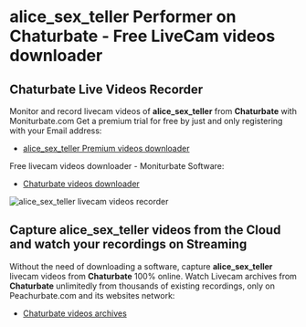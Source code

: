 # alice_sex_teller Performer on Chaturbate - Free LiveCam videos downloader

## Chaturbate Live Videos Recorder

Monitor and record livecam videos of **alice_sex_teller** from **Chaturbate** with Moniturbate.com
Get a premium trial for free by just and only registering with your Email address:
* [alice_sex_teller Premium videos downloader](https://moniturbate.com/request-demo-licence-key.html)

Free livecam videos downloader - Moniturbate Software:
* [Chaturbate videos downloader](https://moniturbate.com/moniturbate-download-software.html)

![alice_sex_teller livecam videos recorder](https://peachurnet.com/templates/moniturbate-software.png)


## Capture alice_sex_teller videos from the Cloud and watch your recordings on Streaming

Without the need of downloading a software, capture **alice_sex_teller** livecam videos from **Chaturbate** 100% online.
Watch Livecam archives from **Chaturbate** unlimitedly from thousands of existing recordings, only on Peachurbate.com and its websites network:
* [Chaturbate videos archives](https://peachurnet.com/)